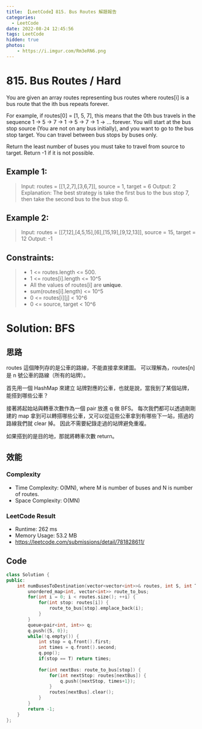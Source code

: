 ```yaml
---
title: 【LeetCode】815. Bus Routes 解題報告
categories:
  - LeetCode
date: 2022-08-24 12:45:56
tags: LeetCode
hidden: true
photos:
    - https://i.imgur.com/Rm3eRN6.png
---
```

 
# 815. Bus Routes / Hard

You are given an array routes representing bus routes where routes[i] is a bus route that the ith bus repeats forever.

For example, if routes[0] = [1, 5, 7], this means that the 0th bus travels in the sequence 1 -> 5 -> 7 -> 1 -> 5 -> 7 -> 1 -> ... forever.
You will start at the bus stop source (You are not on any bus initially), and you want to go to the bus stop target. You can travel between bus stops by buses only.

Return the least number of buses you must take to travel from source to target. Return -1 if it is not possible.

<!-- more --> 
 

## Example 1:
> Input: routes = [[1,2,7],[3,6,7]], source = 1, target = 6
> Output: 2
> Explanation: The best strategy is take the first bus to the bus stop 7, then take the second bus to the bus stop 6.

## Example 2:
> Input: routes = [[7,12],[4,5,15],[6],[15,19],[9,12,13]], source = 15, target = 12
> Output: -1

## Constraints: 
> - 1 <= routes.length <= 500.
> - 1 <= routes[i].length <= 10^5
> - All the values of routes[i] are **unique**.
> - sum(routes[i].length) <= 10^5
> - 0 <= routes[i][j] < 10^6
> - 0 <= source, target < 10^6

# Solution: BFS
## 思路 

routes 這個陣列存的是公車的路線，不能直接拿來建圖。
可以理解為，routes[n] 是 n 號公車的路線（所有的站牌）。

首先用一個 HashMap 來建立 站牌對應的公車，也就是說，當我到了某個站牌，能搭到哪些公車？

接著將起始站與轉車次數作為一個 pair 放進 q 做 BFS。
每次我們都可以透過剛剛建的 map 拿到可以轉搭哪些公車，又可以從這些公車拿到有哪些下一站，搭過的路線我們就 clear 掉。
因此不需要紀錄走過的站牌避免重複。 

如果搭到的是目的地，那就將轉車次數 return。


## 效能

### Complexity 
- Time Complexity: O(MN), where M is number of buses and N is number of routes.
- Space Complexity: O(MN)

### LeetCode Result

- Runtime: 262 ms
- Memory Usage: 53.2 MB 
- https://leetcode.com/submissions/detail/781828611/

## Code
```cpp
class Solution {
public:
    int numBusesToDestination(vector<vector<int>>& routes, int S, int T) {
        unordered_map<int, vector<int>> route_to_bus;
        for(int i = 0; i < routes.size(); ++i) {
            for(int stop: routes[i]) {
                route_to_bus[stop].emplace_back(i);
            }
        }
        queue<pair<int, int>> q;
        q.push({S, 0});
        while(!q.empty()) {
            int stop = q.front().first;
            int times = q.front().second;
            q.pop();
            if(stop == T) return times;
            
            for(int nextBus: route_to_bus[stop]) {
                for(int nextStop: routes[nextBus]) {
                    q.push({nextStop, times+1});
                }
                routes[nextBus].clear();
            }
        }
        return -1;
    }
};
```